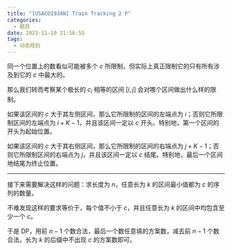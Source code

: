 ```yaml
---
title: "[USACO19JAN] Train Tracking 2 P"
categories:
  - 题目
date: 2023-11-10 21:56:53
tags:
  - 动态规划
---
```

同一个位置上的数看似可能被多个 $c$ 所限制，但实际上真正限制它的只有所有涉及到它的 $c$ 中最大的。

那么我们转而考察某个极长的 $c_i$ 相等的区间 $[i,j]$ 会对哪个区间做出什么样的限制。

如果该区间的 $c$ 大于其左侧区间，那么它所限制的区间的左端点为 $i$；否则它所限制区间的左端点为 $i+K-1$，并且该区间一定以 $c$ 开头。特别地，第一个区间的开头为起始位置。

如果该区间的 $c$ 大于其右侧区间，那么它所限制的区间的右端点为 $j+K-1$；否则它所限制区间的右端点为 $j$，并且该区间一定以 $c$ 结尾。特别地，最后一个区间地结尾为终止位置。

---

接下来需要解决这样的问题：求长度为 $n$，任意长为 $k$ 的区间最小值都为 $c$ 的序列的数量。

不难发现这样的要求等价于，每个值不小于 $c$，并且任意长为 $k$ 的区间中均包含至少一个 $c$。

于是 DP，用前 $n-1$ 个数合法，最后一个数任意填的方案数，减去前 $n-1$ 个数合法，长为 $k$ 的后缀中不出现 $c$ 的方案数即可。